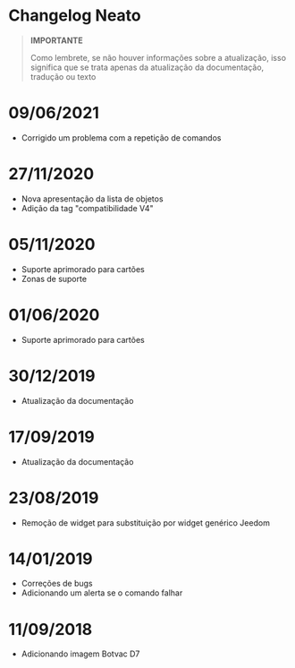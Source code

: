 # Changelog Neato

>**IMPORTANTE**
>
>Como lembrete, se não houver informações sobre a atualização, isso significa que se trata apenas da atualização da documentação, tradução ou texto

# 09/06/2021

- Corrigido um problema com a repetição de comandos

# 27/11/2020

- Nova apresentação da lista de objetos
- Adição da tag "compatibilidade V4"

# 05/11/2020

- Suporte aprimorado para cartões
- Zonas de suporte

# 01/06/2020

- Suporte aprimorado para cartões

# 30/12/2019

- Atualização da documentação

# 17/09/2019

- Atualização da documentação

# 23/08/2019

- Remoção de widget para substituição por widget genérico Jeedom

# 14/01/2019

- Correções de bugs
- Adicionando um alerta se o comando falhar

# 11/09/2018

- Adicionando imagem Botvac D7
